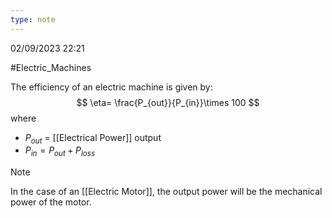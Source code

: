 ```yaml
---
type: note
---
```

02/09/2023 22:21

  #Electric_Machines 

The efficiency of an electric machine is given by:
$$
\eta= \frac{P_{out}}{P_{in}}\times 100
$$
where
- $P_{out}$ = [[Electrical Power]] output
- $P_{in}=P_{out}+P_{loss}$ 

>[!note]
>In the case of an [[Electric Motor]], the output power will be the mechanical power of the motor. 

